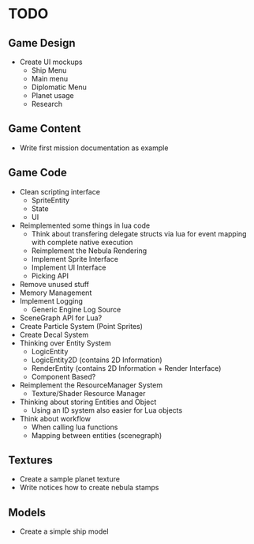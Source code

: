 # TODO

## Game Design

* Create UI mockups
	- Ship Menu
	- Main menu
	- Diplomatic Menu
	- Planet usage
	- Research
	
## Game Content

* Write first mission documentation as example

## Game Code

* Clean scripting interface
	- SpriteEntity
	- State
	- UI
* Reimplemented some things in lua code
	- Think about transfering delegate structs via lua for event mapping with complete native execution
	- Reimplement the Nebula Rendering
	- Implement Sprite Interface
	- Implement UI Interface
	- Picking API
* Remove unused stuff
* Memory Management
* Implement Logging
	- Generic Engine Log Source
* SceneGraph API for Lua?
* Create Particle System (Point Sprites)
* Create Decal System
* Thinking over Entity System
	- LogicEntity  
	- LogicEntity2D (contains 2D Information)
	- RenderEntity  (contains 2D Information + Render Interface)
	- Component Based?
* Reimplement the ResourceManager System
	- Texture/Shader Resource Manager
* Thinking about storing Entities and Object 
	- Using an ID system also easier for Lua objects
* Think about workflow
	- When calling lua functions
	- Mapping between entities (scenegraph)
	

## Textures

* Create a sample planet texture
* Write notices how to create nebula stamps

## Models

* Create a simple ship model

